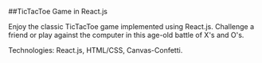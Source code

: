 ##TicTacToe Game in React.js

Enjoy the classic TicTacToe game implemented using React.js. Challenge a friend or play against the computer in this age-old battle of X's and O's.

Technologies: React.js, HTML/CSS, Canvas-Confetti.

